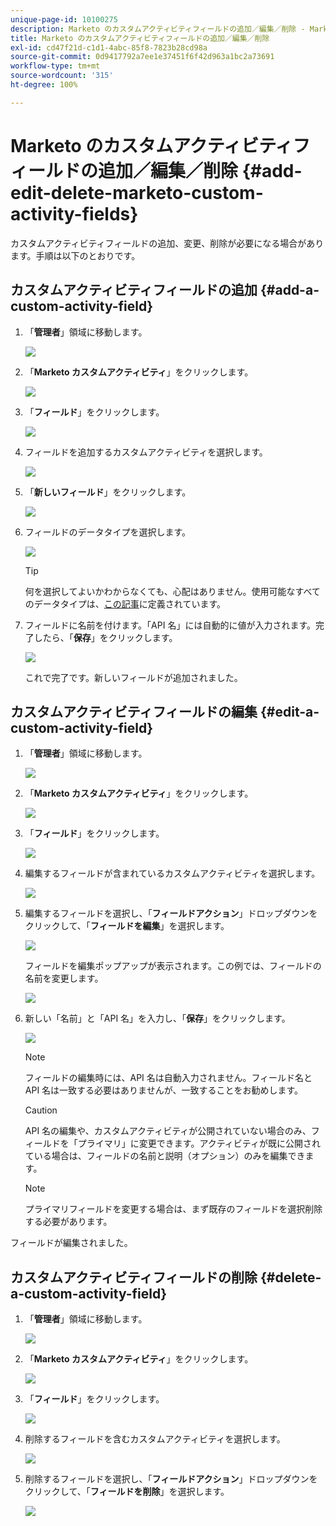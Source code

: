 ```yaml
---
unique-page-id: 10100275
description: Marketo のカスタムアクティビティフィールドの追加／編集／削除 - Marketo ドキュメント - 製品ドキュメント
title: Marketo のカスタムアクティビティフィールドの追加／編集／削除
exl-id: cd47f21d-c1d1-4abc-85f8-7823b28cd98a
source-git-commit: 0d9417792a7ee1e37451f6f42d963a1bc2a73691
workflow-type: tm+mt
source-wordcount: '315'
ht-degree: 100%

---
```


# Marketo のカスタムアクティビティフィールドの追加／編集／削除 {#add-edit-delete-marketo-custom-activity-fields}

カスタムアクティビティフィールドの追加、変更、削除が必要になる場合があります。手順は以下のとおりです。

## カスタムアクティビティフィールドの追加 {#add-a-custom-activity-field}

1. 「**管理者**」領域に移動します。

   ![](assets/add-edit-delete-marketo-custom-activity-fields-1.png)

1. 「**Marketo カスタムアクティビティ**」をクリックします。

   ![](assets/add-edit-delete-marketo-custom-activity-fields-2.png)

1. 「**フィールド**」をクリックします。

   ![](assets/add-edit-delete-marketo-custom-activity-fields-3.png)

1. フィールドを追加するカスタムアクティビティを選択します。

   ![](assets/add-edit-delete-marketo-custom-activity-fields-4.png)

1. 「**新しいフィールド**」をクリックします。

   ![](assets/add-edit-delete-marketo-custom-activity-fields-5.png)

1. フィールドのデータタイプを選択します。

   ![](assets/add-edit-delete-marketo-custom-activity-fields-6.png)

   >[!TIP]
   >
   >何を選択してよいかわからなくても、心配はありません。使用可能なすべてのデータタイプは、[この記事](/help/marketo/product-docs/administration/field-management/custom-field-type-glossary.md)に定義されています。

1. フィールドに名前を付けます。「API 名」には自動的に値が入力されます。完了したら、「**保存**」をクリックします。

   ![](assets/add-edit-delete-marketo-custom-activity-fields-7.png)

   これで完了です。新しいフィールドが追加されました。

## カスタムアクティビティフィールドの編集 {#edit-a-custom-activity-field}

1. 「**管理者**」領域に移動します。

   ![](assets/add-edit-delete-marketo-custom-activity-fields-8.png)

1. 「**Marketo カスタムアクティビティ**」をクリックします。

   ![](assets/add-edit-delete-marketo-custom-activity-fields-9.png)

1. 「**フィールド**」をクリックします。

   ![](assets/add-edit-delete-marketo-custom-activity-fields-10.png)

1. 編集するフィールドが含まれているカスタムアクティビティを選択します。

   ![](assets/add-edit-delete-marketo-custom-activity-fields-11.png)

1. 編集するフィールドを選択し、「**フィールドアクション**」ドロップダウンをクリックして、「**フィールドを編集**」を選択します。

   ![](assets/add-edit-delete-marketo-custom-activity-fields-12.png)

   フィールドを編集ポップアップが表示されます。この例では、フィールドの名前を変更します。

   ![](assets/add-edit-delete-marketo-custom-activity-fields-13.png)

1. 新しい「名前」と「API 名」を入力し、「**保存**」をクリックします。

   ![](assets/add-edit-delete-marketo-custom-activity-fields-14.png)

   >[!NOTE]
   >
   >フィールドの編集時には、API 名は自動入力されません。フィールド名と API 名は一致する必要はありませんが、一致することをお勧めします。

   >[!CAUTION]
   >
   >API 名の編集や、カスタムアクティビティが公開されていない場合のみ、フィールドを「プライマリ」に変更できます。アクティビティが既に公開されている場合は、フィールドの名前と説明（オプション）のみを編集できます。

   >[!NOTE]
   >
   >プライマリフィールドを変更する場合は、まず既存のフィールドを選択削除する必要があります。

フィールドが編集されました。

## カスタムアクティビティフィールドの削除 {#delete-a-custom-activity-field}

1. 「**管理者**」領域に移動します。

   ![](assets/add-edit-delete-marketo-custom-activity-fields-15.png)

1. 「**Marketo カスタムアクティビティ**」をクリックします。

   ![](assets/add-edit-delete-marketo-custom-activity-fields-16.png)

1. 「**フィールド**」をクリックします。

   ![](assets/add-edit-delete-marketo-custom-activity-fields-17.png)

1. 削除するフィールドを含むカスタムアクティビティを選択します。

   ![](assets/add-edit-delete-marketo-custom-activity-fields-18.png)

1. 削除するフィールドを選択し、「**フィールドアクション**」ドロップダウンをクリックして、「**フィールドを削除**」を選択します。

   ![](assets/add-edit-delete-marketo-custom-activity-fields-19.png)
